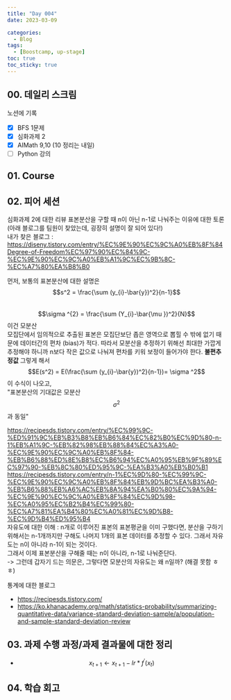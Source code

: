 ```yaml
---
title: "Day 004"
date: 2023-03-09

categories:
  - Blog
tags:
  - [Boostcamp, up-stage]
toc: true
toc_sticky: true
---
```


## 00. 데일리 스크림
노션에 기록
- [x]  BFS 1문제
- [x]  심화과제 2
- [x]  AIMath 9,10  (10 정리는 내일)
- [ ]  Python 강의

## 01. Course


## 02. 피어 세션
심화과제 2에 대한 리뷰
표본분산을 구할 때 n이 아닌 n-1로 나눠주는 이유에 대한 토론 (아래 블로그를 팀원이 찾았는데, 굉장히 설명이 잘 되어 있다!)  
내가 찾은 블로그 : <https://diseny.tistory.com/entry/%EC%9E%90%EC%9C%A0%EB%8F%84Degree-of-Freedom%EC%97%90%EC%84%9C-%EC%9E%90%EC%9C%A0%EB%A1%9C%EC%9B%8C-%EC%A7%80%EA%B8%B0>  

먼저, 보통의 표본분산에 대한 설명은 
$$s^2 = \frac{\sum (y_{i}-\bar{y})^2}{n-1}$$  
$$\sigma ^{2} = \frac{\sum (Y_{i}-\bar{\mu })^2}{N}$$ 이건 모분산  
모집단에서 임의적으로 추출된 표본은 모집단보단 좁은 영역으로 뽑힐 수 밖에 없기 때문에 데이터간의 편차 (bias)가 적다. 
따라서 모분산을 추정하기 위해선 최대한 가깝게 추정해야 하니까 n보다 작은 값으로 나눠져 편차를 키워 보정이 들어가야 한다.  **불편추정값**
그렇게 해서 $$E(s^2) = E(\frac{\sum (y_{i}-\bar{y})^2}{n-1})= \sigma ^2$$ 이 수식이 나오고,  
"표본분산의 기대값은 모분산 $$\sigma ^2$$ 과 동일"


<https://recipesds.tistory.com/entry/%EC%99%9C-%ED%91%9C%EB%B3%B8%EB%B6%84%EC%82%B0%EC%9D%80-n-1%EB%A1%9C-%EB%82%98%EB%88%84%EC%A3%A0-%EC%9E%90%EC%9C%A0%EB%8F%84-%EB%B6%88%ED%8E%B8%EC%B6%94%EC%A0%95%EB%9F%89%EC%97%90-%EB%8C%80%ED%95%9C-%EA%B3%A0%EB%B0%B1>  
<https://recipesds.tistory.com/entry/n-1%EC%9D%80-%EC%99%9C-%EC%9E%90%EC%9C%A0%EB%8F%84%EB%9D%BC%EA%B3%A0-%EB%B6%88%EB%A6%AC%EB%8A%94%EA%B0%80%EC%9A%94-%EC%9E%90%EC%9C%A0%EB%8F%84%EC%9D%98-%EC%A0%95%EC%B2%B4%EC%99%80-%EC%A7%81%EA%B4%80%EC%A0%81%EC%9D%B8-%EC%9D%B4%ED%95%B4>  
자유도에 대한 이해 : n개로 이루어진 표본의 표본평균을 이미 구했다면, 분산을 구하기 위해서는 n-1개까지만 구해도 나머지 1개의 표본 데이터를 추정할 수 있다. 그래서 자유도는 n이 아니라 n-1이 되는 것이다.  
그래서 이제 표본분산을 구해줄 때는 n이 아니라, n-1로 나눠준단다.  
-> 그런데 갑자기 드는 의문은, 그렇다면 모분산의 자유도는 왜 n일까? (해결 못함 ㅎㅎ)  

통계에 대한 블로그
- <https://recipesds.tistory.com/>
- <https://ko.khanacademy.org/math/statistics-probability/summarizing-quantitative-data/variance-standard-deviation-sample/a/population-and-sample-standard-deviation-review>

## 03. 과제 수행 과정/과제 결과물에 대한 정리

- <span style="background-color:#ffdce0">$$x_{t+1} \leftarrow x_{t+1}-lr*{f}^{'}(x_{t})$$</span>  
## 04. 학습 회고


